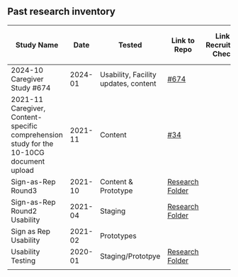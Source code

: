 ## Past research inventory



| Study Name                   | Date    | Tested              | Link to Repo                                                                                                                                                          | Link to Recruitment Checker | Participants missing | Key Notes / Tags |
| ---------------------------- | ------- | ------------------- | --------------------------------------------------------------------------------------------------------------------------------------------------------------------- | --------------------------- | -------------------- | ---------------- |
| 2024-10 Caregiver Study #674<br> | 2024-01 | Usability, Facility updates, content | [#674](https://github.com/department-of-veterans-affairs/va.gov-research-repository/issues/674) |
| 2021-11 Caregiver, Content-specific comprehension study for the 10-10CG document upload<br> | 2021-11 | Content | [#34](https://github.com/department-of-veterans-affairs/va.gov-research-repository/issues/34) |
| Sign-as-Rep Round3           | 2021-10 | Content & Prototype | [Research Folder](https://github.com/department-of-veterans-affairs/va.gov-team/tree/master/products/caregivers/1010cg-mvp/Sign-as-a%20Rep-Round3-Oct2021)            |                             |                      |                  |
| Sign-as-Rep Round2 Usability | 2021-04 | Staging             | [Research Folder](https://github.com/department-of-veterans-affairs/va.gov-team/tree/master/products/caregivers/1010cg-mvp/Sign-as-Rep-Round2-Usability-April%202021) |                             |                      |                  |
| Sign as Rep Usability        | 2021-02 | Prototypes          |                                                                                                                                                                       |                             |                      |                  |
| Usability Testing            | 2020-01 | Staging/Prototpye   | [Research Folder](https://github.com/department-of-veterans-affairs/va.gov-team/tree/master/products/caregivers/1010cg-mvp/usability-testing-jan2020)                 |                             |                      |                  |
|                              |         |                     |                                                                                                                                                                       |                             |                      |

